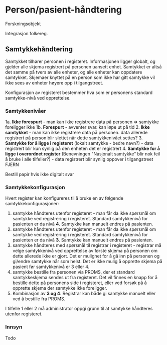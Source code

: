 # Person/pasient-håndtering

Forskningsobjekt

Integrasjon folkereg. 

## Samtykkehåndtering

Samtykket tilhører personen i registeret. Informasjonen ligger globalt, og gjelder alle skjema registrert på personen uansett enhet. Samtykket er altså det samme på tvers av alle enheter, og alle enheter kan oppdatere samtykket. Skjemaer knyttet på en person som ikke har gitt samtykke vil ikke sees av enheter høyere opp i tilgangstreet.

Konfigurasjon av registeret bestemmer hva som er personens standard samtykke-nivå ved opprettelse. 

### Samtykkenivåer

1a. **Ikke forespurt** - man kan ikke registrere data på personen => samtykke foreligger ikke
1b. **Forespurt** - avventer svar. kan løpe ut på tid
2. **Ikke samtykket** - man kan ikke registrere data på personen. data allerede registrert på person blir slettet når dette samtykkenivået settes?
3. **Samtykke for å ligge i registeret** (lokalt samtykke - bedre navn?) - data registrert blir kun synlig på den enheten det er registrert
4. **Samtykke for å ligge i overordnet register** (Benevningen "Nasjonalt samtykke" blir nok feil å bruke i alle tilfeller?) - data registrert blir synlig oppover i tilgangstreet  FJERN

Bestill papir hvis ikke digitalt svar

### Samtykkekonfigurasjon

Hvert register kan konfigureres til å bruke en av følgende samtykkekonfigurasjoner:
1. samtykke håndteres utenfor registeret - man får da ikke spørsmål om samtykke ved registrering i registeret. Standard samtykkenivå for pasienten er da nivå **4**. Samtykke kan manuelt endres på pasienten.
2. samtykke håndteres utenfor registeret - man får da ikke spørsmål om samtykke ved registrering i registeret. Standard samtykkenivå for pasienten er da nivå **3**. Samtykke kan manuelt endres på pasienten.
3. samtykke håndteres med spørsmål til registrar i registeret - registrar må velge samtykkenivå ved opprettelse av første skjema på personen om dette allerede ikke er gjort. Det er mulighet for å gå inn på personen og gi/endre samtykke når som helst. Det er ikke mulig å opprette skjema på pasient før samtykkenivå er 3 eller 4.
4. samtykke bestille fra personen via PROMS, der et standard samtykkeskjema sendes ut fra registeret. Det vil finnes en knapp for å bestille dette på personens side i registeret, eller ved forsøk på å opprette skjema der samtykke ikke foreligger.
5. Kombinasjon av **3 og 4**. Registrar kan både gi samtykke manuelt eller ved å bestille fra PROMS.

I tilfelle 1 eller 2 må administrator oppgi grunn til at samtykke håndteres utenfor registeret.

### Innsyn

Todo

